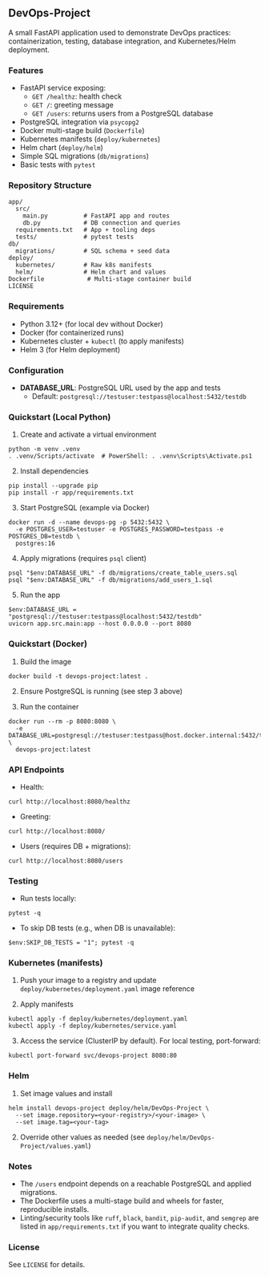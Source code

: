 ## DevOps-Project

A small FastAPI application used to demonstrate DevOps practices: containerization, testing, database integration, and Kubernetes/Helm deployment.

### Features
- FastAPI service exposing:
  - `GET /healthz`: health check
  - `GET /`: greeting message
  - `GET /users`: returns users from a PostgreSQL database
- PostgreSQL integration via `psycopg2`
- Docker multi-stage build (`Dockerfile`)
- Kubernetes manifests (`deploy/kubernetes`)
- Helm chart (`deploy/helm`)
- Simple SQL migrations (`db/migrations`)
- Basic tests with `pytest`

### Repository Structure
```
app/
  src/
    main.py          # FastAPI app and routes
    db.py            # DB connection and queries
  requirements.txt   # App + tooling deps
  tests/             # pytest tests
db/
  migrations/        # SQL schema + seed data
deploy/
  kubernetes/        # Raw k8s manifests
  helm/              # Helm chart and values
Dockerfile            # Multi-stage container build
LICENSE
```

### Requirements
- Python 3.12+ (for local dev without Docker)
- Docker (for containerized runs)
- Kubernetes cluster + `kubectl` (to apply manifests)
- Helm 3 (for Helm deployment)

### Configuration
- **DATABASE_URL**: PostgreSQL URL used by the app and tests
  - Default: `postgresql://testuser:testpass@localhost:5432/testdb`

### Quickstart (Local Python)
1) Create and activate a virtual environment
```
python -m venv .venv
. .venv/Scripts/activate  # PowerShell: . .venv\Scripts\Activate.ps1
```

2) Install dependencies
```
pip install --upgrade pip
pip install -r app/requirements.txt
```

3) Start PostgreSQL (example via Docker)
```
docker run -d --name devops-pg -p 5432:5432 \
  -e POSTGRES_USER=testuser -e POSTGRES_PASSWORD=testpass -e POSTGRES_DB=testdb \
  postgres:16
```

4) Apply migrations (requires `psql` client)
```
psql "$env:DATABASE_URL" -f db/migrations/create_table_users.sql
psql "$env:DATABASE_URL" -f db/migrations/add_users_1.sql
```

5) Run the app
```
$env:DATABASE_URL = "postgresql://testuser:testpass@localhost:5432/testdb"
uvicorn app.src.main:app --host 0.0.0.0 --port 8080
```

### Quickstart (Docker)
1) Build the image
```
docker build -t devops-project:latest .
```

2) Ensure PostgreSQL is running (see step 3 above)

3) Run the container
```
docker run --rm -p 8080:8080 \
  -e DATABASE_URL=postgresql://testuser:testpass@host.docker.internal:5432/testdb \
  devops-project:latest
```

### API Endpoints
- Health:
```
curl http://localhost:8080/healthz
```
- Greeting:
```
curl http://localhost:8080/
```
- Users (requires DB + migrations):
```
curl http://localhost:8080/users
```

### Testing
- Run tests locally:
```
pytest -q
```
- To skip DB tests (e.g., when DB is unavailable):
```
$env:SKIP_DB_TESTS = "1"; pytest -q
```

### Kubernetes (manifests)
1) Push your image to a registry and update `deploy/kubernetes/deployment.yaml` image reference

2) Apply manifests
```
kubectl apply -f deploy/kubernetes/deployment.yaml
kubectl apply -f deploy/kubernetes/service.yaml
```

3) Access the service (ClusterIP by default). For local testing, port-forward:
```
kubectl port-forward svc/devops-project 8080:80
```

### Helm
1) Set image values and install
```
helm install devops-project deploy/helm/DevOps-Project \
  --set image.repository=<your-registry>/<your-image> \
  --set image.tag=<your-tag>
```

2) Override other values as needed (see `deploy/helm/DevOps-Project/values.yaml`)

### Notes
- The `/users` endpoint depends on a reachable PostgreSQL and applied migrations.
- The Dockerfile uses a multi-stage build and wheels for faster, reproducible installs.
- Linting/security tools like `ruff`, `black`, `bandit`, `pip-audit`, and `semgrep` are listed in `app/requirements.txt` if you want to integrate quality checks.

### License
See `LICENSE` for details.


